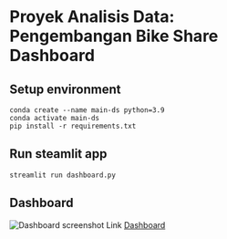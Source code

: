# Proyek Analisis Data: Pengembangan Bike Share Dashboard

## Setup environment
```
conda create --name main-ds python=3.9
conda activate main-ds
pip install -r requirements.txt
```

## Run steamlit app
```
streamlit run dashboard.py
```

## Dashboard
![Dashboard screenshot](https://raw.githubusercontent.com/sabirinID/IDCamp/main/Projects/submission/dashboard/streamlit.jpg)
Link [Dashboard](https://bikesharedashboard.streamlit.app/)
